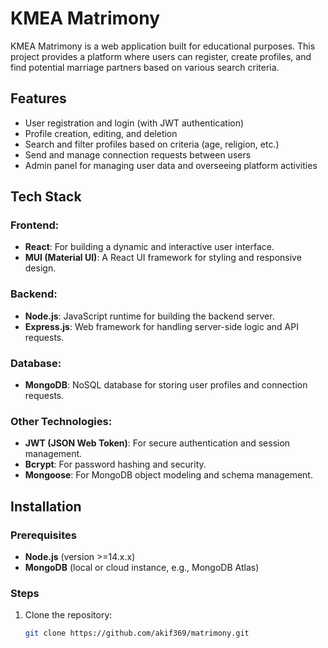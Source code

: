 # KMEA Matrimony

KMEA Matrimony is a web application built for educational purposes. This project provides a platform where users can register, create profiles, and find potential marriage partners based on various search criteria.

## Features

- User registration and login (with JWT authentication)
- Profile creation, editing, and deletion
- Search and filter profiles based on criteria (age, religion, etc.)
- Send and manage connection requests between users
- Admin panel for managing user data and overseeing platform activities

## Tech Stack

### Frontend:
- **React**: For building a dynamic and interactive user interface.
- **MUI (Material UI)**: A React UI framework for styling and responsive design.
  
### Backend:
- **Node.js**: JavaScript runtime for building the backend server.
- **Express.js**: Web framework for handling server-side logic and API requests.
  
### Database:
- **MongoDB**: NoSQL database for storing user profiles and connection requests.

### Other Technologies:
- **JWT (JSON Web Token)**: For secure authentication and session management.
- **Bcrypt**: For password hashing and security.
- **Mongoose**: For MongoDB object modeling and schema management.
  
## Installation

### Prerequisites

- **Node.js** (version >=14.x.x)
- **MongoDB** (local or cloud instance, e.g., MongoDB Atlas)

### Steps

1. Clone the repository:

   ```bash
   git clone https://github.com/akif369/matrimony.git
